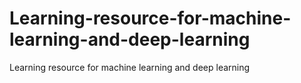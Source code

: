 # Learning-resource-for-machine-learning-and-deep-learning
Learning resource for machine learning and deep learning 
